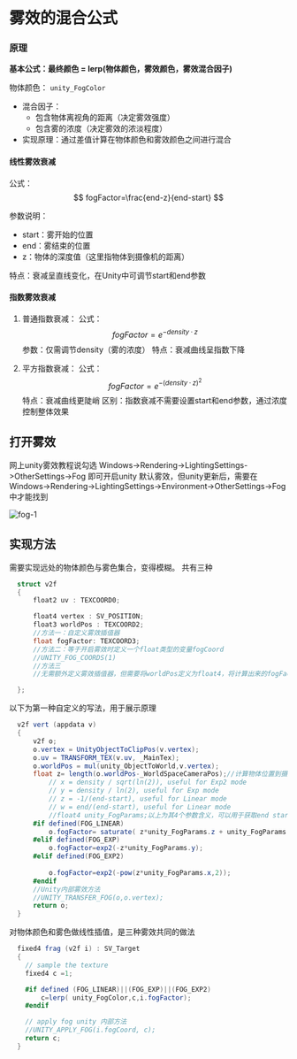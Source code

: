 # 雾效的混合公式 
### 原理
**基本公式：最终颜色 = lerp(物体颜色，雾效颜色，雾效混合因子)**

物体颜色：
```unity_FogColor```

- 混合因子：
  * 包含物体离视角的距离（决定雾效强度）
  * 包含雾的浓度（决定雾效的浓淡程度）
- 实现原理：通过差值计算在物体颜色和雾效颜色之间进行混合
  

#### 线性雾效衰减 

公式：
$$ fogFactor=\frac{end-z}{end-start} $$

参数说明：
- start：雾开始的位置
- end：雾结束的位置
- z：物体的深度值（这里指物体到摄像机的距离）

特点：衰减呈直线变化，在Unity中可调节start和end参数

#### 指数雾效衰减 
1) 普通指数衰减：
公式：
$$ fogFactor=e^{-density·z}$$
参数：仅需调节density（雾的浓度）
特点：衰减曲线呈指数下降

2) 平方指数衰减：
公式：
$$ fogFactor=e^{-(density·z)^2}$$
特点：衰减曲线更陡峭
区别：指数衰减不需要设置start和end参数，通过浓度控制整体效果

## 打开雾效
网上unity雾效教程说勾选 Windows->Rendering->LightingSettings->OtherSettings->Fog 即可开启unity 默认雾效，但unity更新后，需要在Windows->Rendering->LightingSettings->Environment->OtherSettings->Fog 中才能找到

![fog-1](./images/fog-1.png)

## 实现方法
需要实现远处的物体颜色与雾色集合，变得模糊。
共有三种
``` C#
  struct v2f
  {
      float2 uv : TEXCOORD0;

      float4 vertex : SV_POSITION;
      float3 worldPos : TEXCOORD2;
      //方法一：自定义雾效插值器
      float fogFactor: TEXCOORD3;
      //方法二：等于开启雾效时定义一个float类型的变量fogCoord
      //UNITY_FOG_COORDS(1)
      //方法三
      //无需额外定义雾效插值器，但需要将worldPos定义为float4，将计算出来的fogFactor存入worldPos.w中

  };
```
以下为第一种自定义的写法，用于展示原理
``` C#
  v2f vert (appdata v)
  {
      v2f o;
      o.vertex = UnityObjectToClipPos(v.vertex);
      o.uv = TRANSFORM_TEX(v.uv, _MainTex);
      o.worldPos = mul(unity_ObjectToWorld,v.vertex);
      float z= length(o.worldPos-_WorldSpaceCameraPos);//计算物体位置到摄像机的距离
          // x = density / sqrt(ln(2)), useful for Exp2 mode
          // y = density / ln(2), useful for Exp mode
          // z = -1/(end-start), useful for Linear mode
          // w = end/(end-start), useful for Linear mode
          //float4 unity_FogParams;以上为其4个参数含义，可以用于获取end start的值
      #if defined(FOG_LINEAR)
          o.fogFactor= saturate( z*unity_FogParams.z + unity_FogParams.w);//不能直接-z！！！！
      #elif defined(FOG_EXP)   
          o.fogFactor=exp2(-z*unity_FogParams.y);
      #elif defined(FOG_EXP2)
          
          o.fogFactor=exp2(-pow(z*unity_FogParams.x,2));
      #endif
      //Unity内部雾效方法
      //UNITY_TRANSFER_FOG(o,o.vertex);
      return o;
  }
```
对物体颜色和雾色做线性插值，是三种雾效共同的做法
```    c#
  fixed4 frag (v2f i) : SV_Target
  {
    // sample the texture
    fixed4 c =1;

    #if defined (FOG_LINEAR)||(FOG_EXP)||(FOG_EXP2)  
        c=lerp( unity_FogColor,c,i.fogFactor);
    #endif

    // apply fog unity 内部方法
    //UNITY_APPLY_FOG(i.fogCoord, c);
    return c;
  }
```